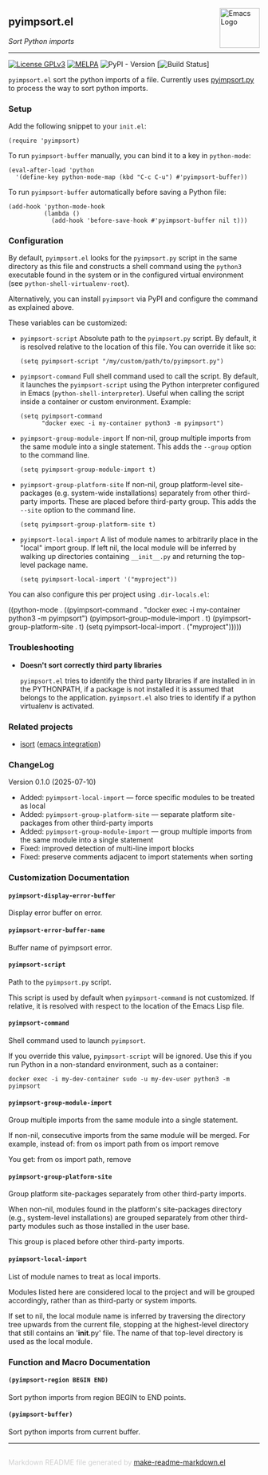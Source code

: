 <a href="https://github.com/emacsorphanage/pyimpsort"><img src="https://www.gnu.org/software/emacs/images/emacs.png" alt="Emacs Logo" width="80" height="80" align="right"></a>
## pyimpsort.el
*Sort Python imports*

---
[![License GPLv3](https://img.shields.io/badge/license-GPL_v3-green.svg)](http://www.gnu.org/licenses/gpl-3.0.html)
[![MELPA](http://melpa.org/packages/pyimpsort-badge.svg)](http://melpa.org/#/pyimpsort)
![PyPI - Version](https://img.shields.io/pypi/v/pyimpsort)
[![Build Status](https://github.com/emacsorphanage/pyimpsort/actions/workflows/tests.yml/badge.svg)]

`pyimpsort.el` sort the python imports of a file.
Currently uses [pyimpsort.py](pyimpsort.py) to process the way to sort python
imports.

### Setup


Add the following snippet to your `init.el`:

    (require 'pyimpsort)

To run `pyimpsort-buffer` manually, you can bind it to a key in `python-mode`:

    (eval-after-load 'python
      '(define-key python-mode-map (kbd "C-c C-u") #'pyimpsort-buffer))

To run `pyimpsort-buffer` automatically before saving a Python file:

    (add-hook 'python-mode-hook
              (lambda ()
                (add-hook 'before-save-hook #'pyimpsort-buffer nil t)))

### Configuration


By default, `pyimpsort.el` looks for the `pyimpsort.py` script in the same
directory as this file and constructs a shell command using the `python3`
executable found in the system or in the configured virtual environment
(see `python-shell-virtualenv-root`).

Alternatively, you can install `pyimpsort` via PyPI and configure the command
as explained above.

These variables can be customized:

- `pyimpsort-script`
  Absolute path to the `pyimpsort.py` script.  By default, it is resolved
  relative to the location of this file.  You can override it like so:

      (setq pyimpsort-script "/my/custom/path/to/pyimpsort.py")

- `pyimpsort-command`
  Full shell command used to call the script.  By default, it launches the
  `pyimpsort-script` using the Python interpreter configured in Emacs
  (`python-shell-interpreter`).  Useful when calling the script inside a
  container or custom environment.  Example:

      (setq pyimpsort-command
            "docker exec -i my-container python3 -m pyimpsort")

- `pyimpsort-group-module-import`
  If non-nil, group multiple imports from the same module into a single
  statement. This adds the `--group` option to the command line.

      (setq pyimpsort-group-module-import t)

- `pyimpsort-group-platform-site`
  If non-nil, group platform-level site-packages (e.g. system-wide
  installations) separately from other third-party imports. These are
  placed before third-party group. This adds the `--site` option to the
  command line.

      (setq pyimpsort-group-platform-site t)

- `pyimpsort-local-import`
  A list of module names to arbitrarily place in the "local" import group.
  If left nil, the local module will be inferred by walking up directories
  containing `__init__.py` and returning the top-level package name.

      (setq pyimpsort-local-import '("myproject"))

You can also configure this per project using `.dir-locals.el`:

   ((python-mode
     . ((pyimpsort-command . "docker exec -i my-container python3 -m pyimpsort")
        (pyimpsort-group-module-import . t)
        (pyimpsort-group-platform-site . t)
        (setq pyimpsort-local-import . ("myproject")))))

### Troubleshooting


+ **Doesn't sort correctly third party libraries**

  `pyimpsort.el` tries to identify the third party libraries if are installed
  in in the PYTHONPATH, if a package is not installed it is assumed that
  belongs to the application.
  `pyimpsort.el` also tries to identify if a python virtualenv
  is activated.

### Related projects


+ [isort][] ([emacs integration](https://github.com/paetzke/py-isort.el))

[isort]: https://github.com/timothycrosley/isort

### ChangeLog


Version 0.1.0 (2025-07-10)

- Added: `pyimpsort-local-import` — force specific modules to be treated as
  local
- Added: `pyimpsort-group-platform-site` — separate platform site-packages
  from other third-party imports
- Added: `pyimpsort-group-module-import` — group multiple imports from the
  same module into a single statement
- Fixed: improved detection of multi-line import blocks
- Fixed: preserve comments adjacent to import statements when sorting



### Customization Documentation

#### `pyimpsort-display-error-buffer`

Display error buffer on error.

#### `pyimpsort-error-buffer-name`

Buffer name of pyimpsort error.

#### `pyimpsort-script`

Path to the `pyimpsort.py` script.

This script is used by default when `pyimpsort-command` is not customized.
If relative, it is resolved with respect to the location of the Emacs Lisp file.

#### `pyimpsort-command`

Shell command used to launch `pyimpsort`.

If you override this value, `pyimpsort-script` will be ignored.
Use this if you run Python in a non-standard environment, such as a container:

    docker exec -i my-dev-container sudo -u my-dev-user python3 -m pyimpsort

#### `pyimpsort-group-module-import`

Group multiple imports from the same module into a single statement.

If non-nil, consecutive imports from the same module will be merged.
For example, instead of:
    from os import path
    from os import remove

You get:
    from os import path, remove

#### `pyimpsort-group-platform-site`

Group platform site-packages separately from other third-party imports.

When non-nil, modules found in the platform's site-packages directory
(e.g., system-level installations) are grouped separately from other
third-party modules such as those installed in the user base.

This group is placed before other third-party imports.

#### `pyimpsort-local-import`

List of module names to treat as local imports.

Modules listed here are considered local to the project and will be grouped
accordingly, rather than as third-party or system imports.

If set to nil, the local module name is inferred by traversing the directory
tree upwards from the current file, stopping at the highest-level directory
that still contains an '__init__.py' file.  The name of that top-level directory
is used as the local module.

### Function and Macro Documentation

#### `(pyimpsort-region BEGIN END)`

Sort python imports from region BEGIN to END points.

#### `(pyimpsort-buffer)`

Sort python imports from current buffer.

-----
<div style="padding-top:15px;color: #d0d0d0;">
Markdown README file generated by
<a href="https://github.com/mgalgs/make-readme-markdown">make-readme-markdown.el</a>
</div>
